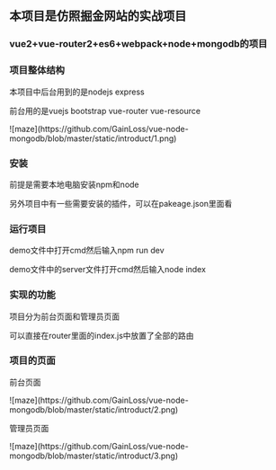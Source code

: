 <h2>本项目是仿照掘金网站的实战项目</h2>
<h3>vue2+vue-router2+es6+webpack+node+mongodb的项目</h3>
<h3>项目整体结构</h3>
<p>本项目中后台用到的是nodejs express</p>
<p>前台用的是vuejs bootstrap vue-router vue-resource</p>
![maze](https://github.com/GainLoss/vue-node-mongodb/blob/master/static/introduct/1.png) 
<h3>安装</h3>
<p>前提是需要本地电脑安装npm和node<p>
<p>另外项目中有一些需要安装的插件，可以在pakeage.json里面看</p>
<h3>运行项目</h3>
<p>demo文件中打开cmd然后输入npm run dev</p>
<p>demo文件中的server文件打开cmd然后输入node index</p>
<h3>实现的功能</h3>
<p>项目分为前台页面和管理员页面</p>
<p>可以直接在router里面的index.js中放置了全部的路由</p>
<h3>项目的页面</h3>
<p>前台页面</p>
![maze](https://github.com/GainLoss/vue-node-mongodb/blob/master/static/introduct/2.png) 
<p>管理员页面</p>
![maze](https://github.com/GainLoss/vue-node-mongodb/blob/master/static/introduct/3.png) 





